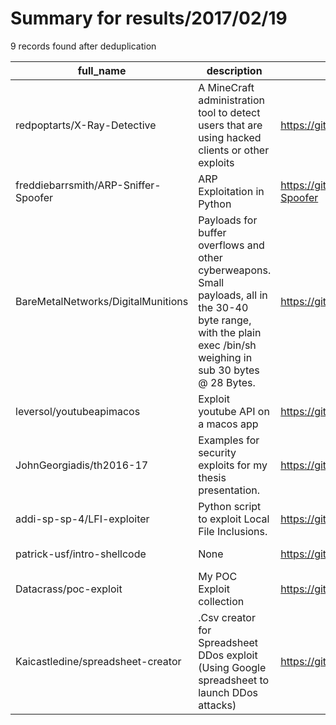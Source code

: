 
# Summary for results/2017/02/19
    
9 records found after deduplication

| full_name | description | html_url | matched_list | matched_count | pushed_at | size | stargazers_count | language | forks_count | vul_ids |
|--------------------------------------|----------------------------------------------------------------------------------------------------------------------------------------------------------------------|---------------------------------------------------------|----------------|-----------------|---------------------------|--------|--------------------|------------|---------------|-----------|
| redpoptarts/X-Ray-Detective | A MineCraft administration tool to detect users that are using hacked clients or other exploits | https://github.com/redpoptarts/X-Ray-Detective | ['exploit'] | 1 | 2017-02-19 17:16:44+00:00 | 4897 | 7 | PHP | 1 | [] |
| freddiebarrsmith/ARP-Sniffer-Spoofer | ARP Exploitation in Python | https://github.com/freddiebarrsmith/ARP-Sniffer-Spoofer | ['exploit'] | 1 | 2017-02-19 20:50:44+00:00 | 8 | 8 | Python | 1 | [] |
| BareMetalNetworks/DigitalMunitions | Payloads for buffer overflows and other cyberweapons. Small payloads, all in the 30-40 byte range, with the plain exec /bin/sh weighing in sub 30 bytes @ 28 Bytes. | https://github.com/BareMetalNetworks/DigitalMunitions | ['shellcode'] | 1 | 2017-02-19 06:51:32+00:00 | 5 | 5 | C | 5 | [] |
| leversol/youtubeapimacos | Exploit youtube API on a macos app | https://github.com/leversol/youtubeapimacos | ['exploit'] | 1 | 2017-02-19 12:52:22+00:00 | 59 | 0 | Swift | 0 | [] |
| JohnGeorgiadis/th2016-17 | Examples for security exploits for my thesis presentation. | https://github.com/JohnGeorgiadis/th2016-17 | ['exploit'] | 1 | 2017-02-19 13:16:23+00:00 | 6 | 0 | JavaScript | 0 | [] |
| addi-sp-sp-4/LFI-exploiter | Python script to exploit Local File Inclusions. | https://github.com/addi-sp-sp-4/LFI-exploiter | ['exploit'] | 1 | 2017-02-19 15:39:52+00:00 | 8 | 1 | Python | 0 | [] |
| patrick-usf/intro-shellcode | None | https://github.com/patrick-usf/intro-shellcode | ['shellcode'] | 1 | 2017-02-19 16:41:48+00:00 | 48618 | 0 | Python | 0 | [] |
| Datacrass/poc-exploit | My POC Exploit collection | https://github.com/Datacrass/poc-exploit | ['exploit'] | 1 | 2017-02-19 20:23:33+00:00 | 0 | 0 | | 0 | [] |
| Kaicastledine/spreadsheet-creator | .Csv creator for Spreadsheet DDos exploit (Using Google spreadsheet to launch DDos attacks) | https://github.com/Kaicastledine/spreadsheet-creator | ['exploit'] | 1 | 2017-02-19 19:38:09+00:00 | 2 | 0 | Python | 0 | [] |
